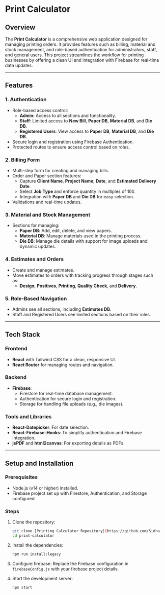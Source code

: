 # Print Calculator  

## Overview  
The **Print Calculator** is a comprehensive web application designed for managing printing orders. It provides features such as billing, material and stock management, and role-based authentication for administrators, staff, and general users. This project streamlines the workflow for printing businesses by offering a clean UI and integration with Firebase for real-time data updates.  

---

## Features  

### 1. **Authentication**  
- Role-based access control:  
  - **Admin**: Access to all sections and functionality.  
  - **Staff**: Limited access to **New Bill**, **Paper DB**, **Material DB**, and **Die DB**.  
  - **Registered Users**: View access to **Paper DB**, **Material DB**, and **Die DB**.  
- Secure login and registration using Firebase Authentication.  
- Protected routes to ensure access control based on roles.  

### 2. **Billing Form**  
- Multi-step form for creating and managing bills.  
- Order and Paper section features:  
  - Capture **Client Name**, **Project Name**, **Date**, and **Estimated Delivery Date**.  
  - Select **Job Type** and enforce quantity in multiples of 100.  
  - Integration with **Paper DB** and **Die DB** for easy selection.  
- Validations and real-time updates.  

### 3. **Material and Stock Management**  
- Sections for managing:  
  - **Paper DB**: Add, edit, delete, and view papers.  
  - **Material DB**: Manage materials used in the printing process.  
  - **Die DB**: Manage die details with support for image uploads and dynamic updates.  

### 4. **Estimates and Orders**  
- Create and manage estimates.  
- Move estimates to orders with tracking progress through stages such as:  
  - **Design**, **Positives**, **Printing**, **Quality Check**, and **Delivery**.  

### 5. **Role-Based Navigation**  
- Admins see all sections, including **Estimates DB**.  
- Staff and Registered Users see limited sections based on their roles.  

---

## Tech Stack  

### Frontend  
- **React** with Tailwind CSS for a clean, responsive UI.  
- **React Router** for managing routes and navigation.  

### Backend  
- **Firebase**:  
  - Firestore for real-time database management.  
  - Authentication for secure login and registration.  
  - Storage for handling file uploads (e.g., die images).  

### Tools and Libraries  
- **React-Datepicker**: For date selection.  
- **React-Firebase-Hooks**: To simplify authentication and Firebase integration.  
- **jsPDF** and **html2canvas**: For exporting details as PDFs.  

---

## Setup and Installation  

### Prerequisites  
- Node.js (v14 or higher) installed.  
- Firebase project set up with Firestore, Authentication, and Storage configured.  

### Steps  
1. Clone the repository:  
   ```bash  
   git clone [Printing Calculator Repository](https://github.com/Sidharth-Agarwal/Printing-Calculator.git)
   cd print-calculator  

2. Install the dependencies:
    ```bash
    npm run install:legacy

3. Configure firebase:
    Replace the Firebase configuration in ```firebaseConfig.js``` with your firebase project details.

4. Start the development server:
    ```bash
    npm start